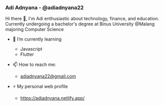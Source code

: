 ### Adi Adnyana - @adiadnyana22

Hi there 👋, I'm Adi enthusiastic about technology, finance, and education.<br>
Currently undergoing a bachelor's degree at Binus University @Malang majoring Computer Science

- 🌱 I’m currently learning 
  - Javascript
  - Flutter

- 📫 How to reach me:
  - adiadnyana22@gmail.com

- ⚡ My personal web profile
  - https://adiadnyana.netlify.app/

